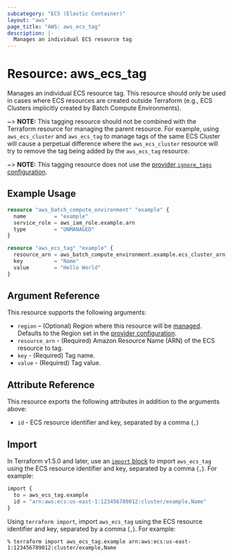 ```yaml
---
subcategory: "ECS (Elastic Container)"
layout: "aws"
page_title: "AWS: aws_ecs_tag"
description: |-
  Manages an individual ECS resource tag
---
```


# Resource: aws_ecs_tag

Manages an individual ECS resource tag. This resource should only be used in cases where ECS resources are created outside Terraform (e.g., ECS Clusters implicitly created by Batch Compute Environments).

~> **NOTE:** This tagging resource should not be combined with the Terraform resource for managing the parent resource. For example, using `aws_ecs_cluster` and `aws_ecs_tag` to manage tags of the same ECS Cluster will cause a perpetual difference where the `aws_ecs_cluster` resource will try to remove the tag being added by the `aws_ecs_tag` resource.

~> **NOTE:** This tagging resource does not use the [provider `ignore_tags` configuration](/docs/providers/aws/index.html#ignore_tags).

## Example Usage

```terraform
resource "aws_batch_compute_environment" "example" {
  name         = "example"
  service_role = aws_iam_role.example.arn
  type         = "UNMANAGED"
}

resource "aws_ecs_tag" "example" {
  resource_arn = aws_batch_compute_environment.example.ecs_cluster_arn
  key          = "Name"
  value        = "Hello World"
}
```

## Argument Reference

This resource supports the following arguments:

* `region` – (Optional) Region where this resource will be [managed](https://docs.aws.amazon.com/general/latest/gr/rande.html#regional-endpoints). Defaults to the Region set in the [provider configuration](https://registry.terraform.io/providers/hashicorp/aws/latest/docs#aws-configuration-reference).
* `resource_arn` - (Required) Amazon Resource Name (ARN) of the ECS resource to tag.
* `key` - (Required) Tag name.
* `value` - (Required) Tag value.

## Attribute Reference

This resource exports the following attributes in addition to the arguments above:

* `id` - ECS resource identifier and key, separated by a comma (`,`)

## Import

In Terraform v1.5.0 and later, use an [`import` block](https://developer.hashicorp.com/terraform/language/import) to import `aws_ecs_tag` using the ECS resource identifier and key, separated by a comma (`,`). For example:

```terraform
import {
  to = aws_ecs_tag.example
  id = "arn:aws:ecs:us-east-1:123456789012:cluster/example,Name"
}
```

Using `terraform import`, import `aws_ecs_tag` using the ECS resource identifier and key, separated by a comma (`,`). For example:

```console
% terraform import aws_ecs_tag.example arn:aws:ecs:us-east-1:123456789012:cluster/example,Name
```
